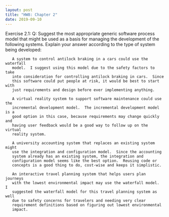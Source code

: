 ```yaml
---
layout: post
title: "HW8: Chapter 2"
date: 2019-09-10
---
```


  Exercise 2.1:
    Q: Suggest the most appropriate generic software process model that might
       be used as a basis for managing the development of the following
       systems.  Explain your answer according to the type of system being
       developed:

       A system to control antilock braking in a cars could use the waterfall
       model.  I suggest using this model due to the safety factors to take
       into consideration for controlling antilock braking in cars.  Since
       this software could put people at risk, it would be best to start with
       just requirements and design before ever implementing anything.

       A virtual reality system to support software maintenance could use the
       incremental development model.  The incremental development model is a
       good option in this case, because requirements may change quickly and
       having user feedback would be a good way to follow up on the virtual
       reality system.

       A university accounting system that replaces an existing system might
       use the integration and configuration model.  Since the accounting
       system already has an existing system, the integration and
       configuration model seems like the best option.  Reusing code or
       concepts is a good thing to do, cost-wise and keeps it simplistic.

       An interactive travel planning system that helps users plan journeys
       with the lowest environmental impact may use the waterfall model.  I
       suggested the waterfall model for this travel planning system as well
       due to safety concerns for travelers and needing very clear
       requirement definitions based on figuring out lowest environmental
       impact.
